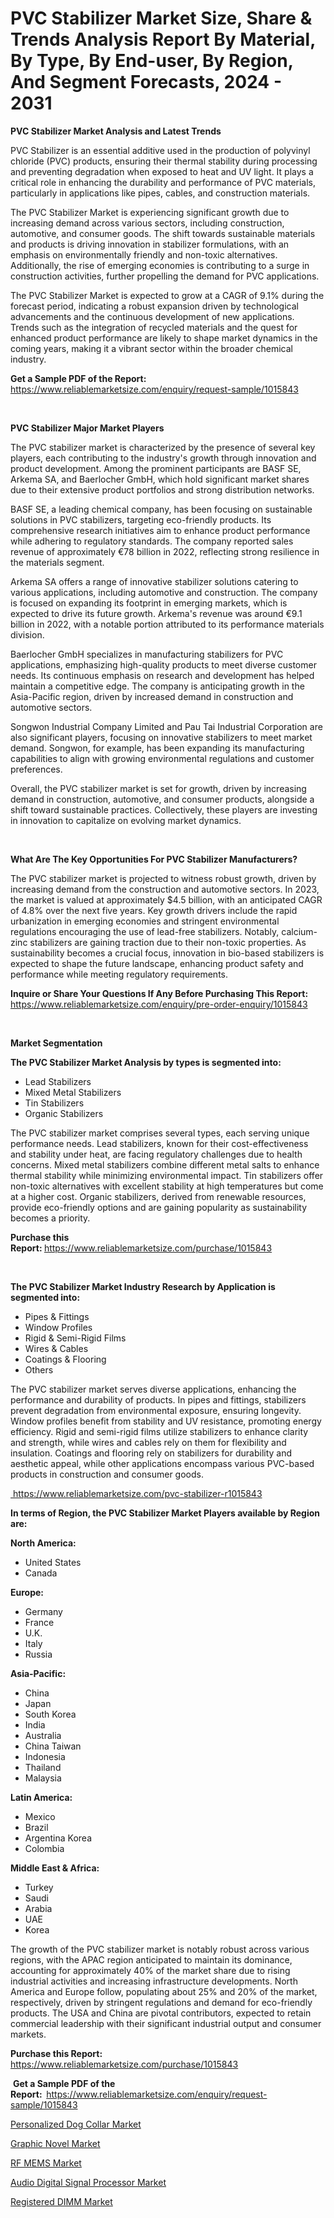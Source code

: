 <p><h1>PVC Stabilizer Market Size, Share & Trends Analysis Report By Material, By Type, By End-user, By Region, And Segment Forecasts, 2024 - 2031</h1></p><p><strong>PVC Stabilizer Market Analysis and Latest Trends</strong></p>
<p><p>PVC Stabilizer is an essential additive used in the production of polyvinyl chloride (PVC) products, ensuring their thermal stability during processing and preventing degradation when exposed to heat and UV light. It plays a critical role in enhancing the durability and performance of PVC materials, particularly in applications like pipes, cables, and construction materials.</p><p>The PVC Stabilizer Market is experiencing significant growth due to increasing demand across various sectors, including construction, automotive, and consumer goods. The shift towards sustainable materials and products is driving innovation in stabilizer formulations, with an emphasis on environmentally friendly and non-toxic alternatives. Additionally, the rise of emerging economies is contributing to a surge in construction activities, further propelling the demand for PVC applications.</p><p>The PVC Stabilizer Market is expected to grow at a CAGR of 9.1% during the forecast period, indicating a robust expansion driven by technological advancements and the continuous development of new applications. Trends such as the integration of recycled materials and the quest for enhanced product performance are likely to shape market dynamics in the coming years, making it a vibrant sector within the broader chemical industry.</p></p>
<p><strong>Get a Sample PDF of the Report:&nbsp;</strong> <a href="https://www.reliablemarketsize.com/enquiry/request-sample/1015843?utm_campaign=1180&utm_medium=2&utm_source=Github&utm_content=ia&utm_term=30092024&utm_id=pvc-stabilizer">https://www.reliablemarketsize.com/enquiry/request-sample/1015843</a></p>
<p>&nbsp;</p>
<p><strong>PVC Stabilizer Major Market Players</strong></p>
<p><p>The PVC stabilizer market is characterized by the presence of several key players, each contributing to the industry's growth through innovation and product development. Among the prominent participants are BASF SE, Arkema SA, and Baerlocher GmbH, which hold significant market shares due to their extensive product portfolios and strong distribution networks.</p><p>BASF SE, a leading chemical company, has been focusing on sustainable solutions in PVC stabilizers, targeting eco-friendly products. Its comprehensive research initiatives aim to enhance product performance while adhering to regulatory standards. The company reported sales revenue of approximately €78 billion in 2022, reflecting strong resilience in the materials segment.</p><p>Arkema SA offers a range of innovative stabilizer solutions catering to various applications, including automotive and construction. The company is focused on expanding its footprint in emerging markets, which is expected to drive its future growth. Arkema's revenue was around €9.1 billion in 2022, with a notable portion attributed to its performance materials division.</p><p>Baerlocher GmbH specializes in manufacturing stabilizers for PVC applications, emphasizing high-quality products to meet diverse customer needs. Its continuous emphasis on research and development has helped maintain a competitive edge. The company is anticipating growth in the Asia-Pacific region, driven by increased demand in construction and automotive sectors.</p><p>Songwon Industrial Company Limited and Pau Tai Industrial Corporation are also significant players, focusing on innovative stabilizers to meet market demand. Songwon, for example, has been expanding its manufacturing capabilities to align with growing environmental regulations and customer preferences.</p><p>Overall, the PVC stabilizer market is set for growth, driven by increasing demand in construction, automotive, and consumer products, alongside a shift toward sustainable practices. Collectively, these players are investing in innovation to capitalize on evolving market dynamics.</p></p>
<p>&nbsp;</p>
<p><strong>What Are The Key Opportunities For PVC Stabilizer Manufacturers?</strong></p>
<p><p>The PVC stabilizer market is projected to witness robust growth, driven by increasing demand from the construction and automotive sectors. In 2023, the market is valued at approximately $4.5 billion, with an anticipated CAGR of 4.8% over the next five years. Key growth drivers include the rapid urbanization in emerging economies and stringent environmental regulations encouraging the use of lead-free stabilizers. Notably, calcium-zinc stabilizers are gaining traction due to their non-toxic properties. As sustainability becomes a crucial focus, innovation in bio-based stabilizers is expected to shape the future landscape, enhancing product safety and performance while meeting regulatory requirements.</p></p>
<p><strong>Inquire or Share Your Questions If Any Before Purchasing This Report:</strong> <a href="https://www.reliablemarketsize.com/enquiry/pre-order-enquiry/1015843?utm_campaign=1180&utm_medium=2&utm_source=Github&utm_content=ia&utm_term=30092024&utm_id=pvc-stabilizer">https://www.reliablemarketsize.com/enquiry/pre-order-enquiry/1015843</a></p>
<p>&nbsp;</p>
<p><strong>Market Segmentation</strong></p>
<p><strong>The PVC Stabilizer Market Analysis by types is segmented into:</strong></p>
<p><ul><li>Lead Stabilizers</li><li>Mixed Metal Stabilizers</li><li>Tin Stabilizers</li><li>Organic Stabilizers</li></ul></p>
<p><p>The PVC stabilizer market comprises several types, each serving unique performance needs. Lead stabilizers, known for their cost-effectiveness and stability under heat, are facing regulatory challenges due to health concerns. Mixed metal stabilizers combine different metal salts to enhance thermal stability while minimizing environmental impact. Tin stabilizers offer non-toxic alternatives with excellent stability at high temperatures but come at a higher cost. Organic stabilizers, derived from renewable resources, provide eco-friendly options and are gaining popularity as sustainability becomes a priority.</p></p>
<p><strong>Purchase this Report:&nbsp;</strong><a href="https://www.reliablemarketsize.com/purchase/1015843?utm_campaign=1180&utm_medium=2&utm_source=Github&utm_content=ia&utm_term=30092024&utm_id=pvc-stabilizer">https://www.reliablemarketsize.com/purchase/1015843</a></p>
<p>&nbsp;</p>
<p><strong>The PVC Stabilizer Market Industry Research by Application is segmented into:</strong></p>
<p><ul><li>Pipes & Fittings</li><li>Window Profiles</li><li>Rigid & Semi-Rigid Films</li><li>Wires & Cables</li><li>Coatings & Flooring</li><li>Others</li></ul></p>
<p><p>The PVC stabilizer market serves diverse applications, enhancing the performance and durability of products. In pipes and fittings, stabilizers prevent degradation from environmental exposure, ensuring longevity. Window profiles benefit from stability and UV resistance, promoting energy efficiency. Rigid and semi-rigid films utilize stabilizers to enhance clarity and strength, while wires and cables rely on them for flexibility and insulation. Coatings and flooring rely on stabilizers for durability and aesthetic appeal, while other applications encompass various PVC-based products in construction and consumer goods.</p></p>
<p><a href="https://www.reliablemarketsize.com/pvc-stabilizer-r1015843?utm_campaign=1180&utm_medium=2&utm_source=Github&utm_content=ia&utm_term=30092024&utm_id=pvc-stabilizer">&nbsp;https://www.reliablemarketsize.com/pvc-stabilizer-r1015843</a></p>
<p><strong>In terms of Region, the PVC Stabilizer Market Players available by Region are:</strong></p>
<p>
    <p> <strong> North America: </strong>
        <ul>
            <li>United States</li>
            <li>Canada</li>
        </ul>
        </p> 
    <p> <strong> Europe: </strong>
        <ul>
            <li>Germany</li>
            <li>France</li>
            <li>U.K.</li>
            <li>Italy</li>
            <li>Russia</li>
        </ul>
        </p> 
    <p> <strong> Asia-Pacific: </strong>
        <ul>
            <li>China</li>
            <li>Japan</li>
            <li>South Korea</li>
            <li>India</li>
            <li>Australia</li>
            <li>China Taiwan</li>
            <li>Indonesia</li>
            <li>Thailand</li>
            <li>Malaysia</li>
        </ul>
        </p> 
    <p> <strong> Latin America: </strong>
        <ul>
            <li>Mexico</li>
            <li>Brazil</li>
            <li>Argentina Korea</li>
            <li>Colombia</li>
        </ul>
        </p> 
    <p> <strong> Middle East & Africa: </strong>
        <ul>
            <li>Turkey</li>
            <li>Saudi</li>
            <li>Arabia</li>
            <li>UAE</li>
            <li>Korea</li>
        </ul>
    </p>
    </p>
<p><p>The growth of the PVC stabilizer market is notably robust across various regions, with the APAC region anticipated to maintain its dominance, accounting for approximately 40% of the market share due to rising industrial activities and increasing infrastructure developments. North America and Europe follow, populating about 25% and 20% of the market, respectively, driven by stringent regulations and demand for eco-friendly products. The USA and China are pivotal contributors, expected to retain commercial leadership with their significant industrial output and consumer markets.</p></p>
<p><strong>Purchase this Report: </strong><a href="https://www.reliablemarketsize.com/purchase/1015843?utm_campaign=1180&utm_medium=2&utm_source=Github&utm_content=ia&utm_term=30092024&utm_id=pvc-stabilizer">https://www.reliablemarketsize.com/purchase/1015843</a></p>
<p>&nbsp;<strong>Get a Sample PDF of the Report:&nbsp;&nbsp;</strong><a href="https://www.reliablemarketsize.com/enquiry/request-sample/1015843?utm_campaign=1180&utm_medium=2&utm_source=Github&utm_content=ia&utm_term=30092024&utm_id=pvc-stabilizer">https://www.reliablemarketsize.com/enquiry/request-sample/1015843</a></p>
<p><strong></strong></p>
<p><p><a href="https://www.linkedin.com/pulse/strategic-roadmap-success-global-personalized-dog-collar-market-qmzif?utm_campaign=1180&utm_medium=2&utm_source=Github&utm_content=ia&utm_term=30092024&utm_id=pvc-stabilizer">Personalized Dog Collar Market</a></p><p><a href="https://www.linkedin.com/pulse/graphic-novel-market-size-growth-trends-statistics-forecasts-f6bkf?utm_campaign=1180&utm_medium=2&utm_source=Github&utm_content=ia&utm_term=30092024&utm_id=pvc-stabilizer">Graphic Novel Market</a></p><p><a href="https://issuu.com/reportprime-2/docs/rf-mems-market-size-2030.pptx_1096f7cf5c7fd3?utm_campaign=1180&utm_medium=2&utm_source=Github&utm_content=ia&utm_term=30092024&utm_id=pvc-stabilizer">RF MEMS Market</a></p><p><a href="https://issuu.com/reportprime-2/docs/audio-digital-signal-processor-mark_7a6d4b8f69aadb?utm_campaign=1180&utm_medium=2&utm_source=Github&utm_content=ia&utm_term=30092024&utm_id=pvc-stabilizer">Audio Digital Signal Processor Market</a></p><p><a href="https://www.linkedin.com/pulse/registered-dimm-market-analysis-report-global-insights-region-qqcrf?utm_campaign=1180&utm_medium=2&utm_source=Github&utm_content=ia&utm_term=30092024&utm_id=pvc-stabilizer">Registered DIMM Market</a></p></p>